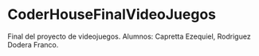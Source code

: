 # CoderHouseFinalVideoJuegos
Final del proyecto de videojuegos. Alumnos: Capretta Ezequiel, Rodriguez Dodera Franco.
